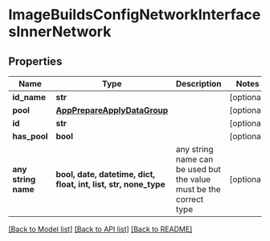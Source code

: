 # ImageBuildsConfigNetworkInterfacesInnerNetwork


## Properties
Name | Type | Description | Notes
------------ | ------------- | ------------- | -------------
**id_name** | **str** |  | [optional] 
**pool** | [**AppPrepareApplyDataGroup**](AppPrepareApplyDataGroup.md) |  | [optional] 
**id** | **str** |  | [optional] 
**has_pool** | **bool** |  | [optional] 
**any string name** | **bool, date, datetime, dict, float, int, list, str, none_type** | any string name can be used but the value must be the correct type | [optional]

[[Back to Model list]](../README.md#documentation-for-models) [[Back to API list]](../README.md#documentation-for-api-endpoints) [[Back to README]](../README.md)



